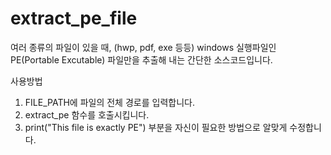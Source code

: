 # extract_pe_file
여러 종류의 파일이 있을 때, (hwp, pdf, exe 등등) windows 실행파일인 PE(Portable Excutable) 파일만을 추출해 내는 간단한 소스코드입니다.


사용방법
1. FILE_PATH에 파일의 전체 경로를 입력합니다.
2. extract_pe 함수를 호출시킵니다.
3. print("This file is exactly PE") 부분을 자신이 필요한 방법으로 알맞게 수정합니다.
